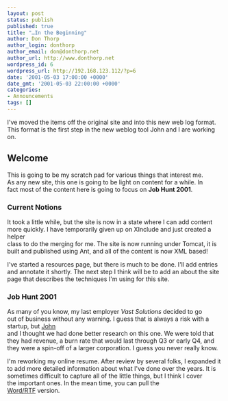 ```yaml
---
layout: post
status: publish
published: true
title: "…In the Beginning"
author: Don Thorp
author_login: donthorp
author_email: don@donthorp.net
author_url: http://www.donthorp.net
wordpress_id: 6
wordpress_url: http://192.168.123.112/?p=6
date: '2001-05-03 17:00:00 +0000'
date_gmt: '2001-05-03 22:00:00 +0000'
categories:
- Announcements
tags: []
---
```

<p>
					I've moved the items off the original site and into this new web log format.<br />
					This format is the first step in the new weblog tool John and I are working<br />
					on.
				</p>
<h2>Welcome</h2>
<p>
					This is going to be my scratch pad for various things that interest me.<br />
					As any new site, this one is going to be light on content for a while. In<br />
					fact most of the content here is going to focus on <strong>Job Hunt 2001</strong>.
				</p>
<h3>Current Notions</h3>
<p>
					It took a little while, but the site is now in a state where I can add content<br />
					more quickly. I have temporarily given up on XInclude and just created a helper<br />
					class to do the merging for me. The site is now running under Tomcat, it is<br />
					built and published using Ant, and all of the content is now XML based!
				</p>
<p>
					I've started a resources page, but there is much to be done. I'll add entries<br />
					and annotate it shortly. The next step I think will be to add an about the site<br />
					page that describes the techniques I'm using for this site.
				</p>
<h3>Job Hunt 2001</h3>
<p>
					As many of you know, my last employer <em>Vast Solutions</em> decided to go<br />
					out of business without any warning. I guess that is always a risk with a<br />
					startup, but <a href="http://www.johnmunsch.com" target="_blank">John</a><br />
					and I thought we had done better research on this one. We were told that<br />
					they had revenue, a burn rate that would last through Q3 or early Q4, and<br />
					they were a spin-off of a larger corporation. I guess you never really know.
				</p>
<p>
					I'm reworking my online resume. After review by several folks, I expanded it<br />
					to add more detailed information about what I've done over the years. It is<br />
					sometimes difficult to capture all of the little things, but I think I cover<br />
					the important ones. In the mean time, you can pull the<br />
					<a href="docs/DonThorp-RESUME.rtf">Word/RTF</a> version.
				</p>
